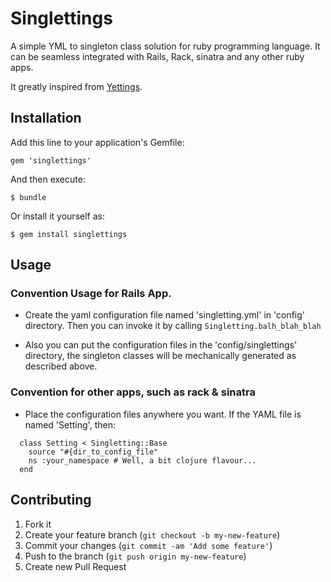 # Singlettings

A simple YML to singleton class solution for ruby programming language. It can be seamless integrated with Rails, Rack, sinatra and any other ruby apps.

It greatly inspired from [Yettings](https://github.com/charlotte-ruby/yettings).

## Installation

Add this line to your application's Gemfile:

    gem 'singlettings'

And then execute:

    $ bundle

Or install it yourself as:

    $ gem install singlettings

## Usage

### Convention Usage for Rails App.

- Create the yaml configuration file named 'singletting.yml' in 'config' directory. Then you can invoke it by calling ```Singletting.balh_blah_blah```

- Also you can put the configuration files in the 'config/singlettings' directory, the singleton classes will be mechanically generated as described above.

### Convention for other apps, such as rack & sinatra

- Place the configuration files anywhere you want. If the YAML file is named 'Setting', then:

```
  class Setting < Singletting::Base
    source "#{dir_to_config_file"
    ns :your_namespace # Well, a bit clojure flavour...
  end
```

## Contributing

1. Fork it
2. Create your feature branch (`git checkout -b my-new-feature`)
3. Commit your changes (`git commit -am 'Add some feature'`)
4. Push to the branch (`git push origin my-new-feature`)
5. Create new Pull Request
